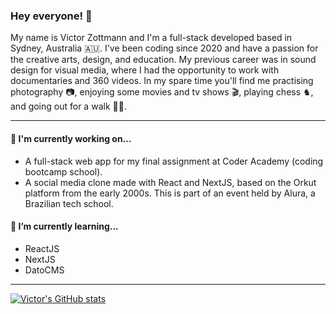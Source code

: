 ### Hey everyone! 👋

My name is Victor Zottmann and I'm a full-stack developed based in Sydney, Australia 🇦🇺. I've been coding since 2020 and have a passion for the creative arts, design, and education. My previous career was in sound design for visual media, where I had the opportunity to work with documentaries and 360 videos. In my spare time you'll find me practising photography 📷, enjoying some movies and tv shows 🎬, playing chess ♞, and going out for a walk 🚶‍♂️.

---

#### 🔭 I'm currently working on...

- A full-stack web app for my final assignment at Coder Academy (coding bootcamp school).
- A social media clone made with React and NextJS, based on the Orkut platform from the early 2000s. This is part of an event held by Alura, a Brazilian tech school.

#### 🌱 I’m currently learning...

- ReactJS
- NextJS
- DatoCMS

---

<!--
**victorzottmann/victorzottmann** is a ✨ _special_ ✨ repository because its `README.md` (this file) appears on your GitHub profile.

Here are some ideas to get you started:

- 🔭 I’m currently working on ...
- 🌱 I’m currently learning ...
- 👯 I’m looking to collaborate on ...
- 🤔 I’m looking for help with ...
- 💬 Ask me about ...
- 📫 How to reach me: ...
- 😄 Pronouns: ...
- ⚡ Fun fact: ...
-->
[![Victor's GitHub stats](https://github-readme-stats.vercel.app/api?username=victorzottmann&show_icons=true&theme=dark)](https://github.com/victorzottmann/github-readme-stats)
